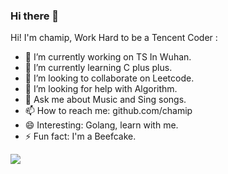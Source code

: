 ### Hi there 👋

<!--
**chamip/chamip** is a ✨ _special_ ✨ repository because its `README.md` (this file) appears on your GitHub 

profile.

Here are some ideas to get you started:

- 🔭 I’m currently working on ...
- 🌱 I’m currently learning ...
- 👯 I’m looking to collaborate on ...
- 🤔 I’m looking for help with ...
- 💬 Ask me about ...
- 📫 How to reach me: ...
- 😄 Pronouns: ...
- ⚡ Fun fact: ...
  -->

Hi! I'm chamip, Work Hard to be a Tencent Coder :

- 🔭 I’m currently working on TS In Wuhan.
- 🌱 I’m currently learning C plus plus.
- 👯 I’m looking to collaborate on Leetcode.
- 🤔 I’m looking for help with Algorithm.
- 💬 Ask me about Music and Sing songs.
- 📫 How to reach me: github.com/chamip
- 😄 Interesting: Golang, learn with me.
- ⚡ Fun fact: I'm a Beefcake.

![](https://github-readme-stats.vercel.app/api?username=chamip&theme=dark)


